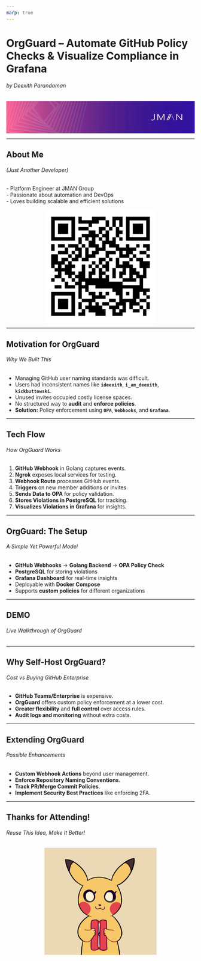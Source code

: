 ```yaml
---
marp: true
---
```

<!-- _class: top -->

# OrgGuard – Automate GitHub Policy Checks & Visualize Compliance in Grafana
###### by Deexith Parandaman
<img src="https://raw.githubusercontent.com/deexithparand/cli-slides/main/jman_group_cover.webp" style="display: block; margin: auto;">

---

## About Me
###### (Just Another Developer)

<div style="display: flex; flex-direction: column; align-items: center; text-align: center; gap: 15px;">
  <div style="text-align: left; width: 100%;">
    - Platform Engineer at JMAN Group  <br>
    - Passionate about automation and DevOps  <br>
    - Loves building scalable and efficient solutions  
  </div>
  <img src="https://raw.githubusercontent.com/deexithparand/cli-slides/main/qr-code.png" style="max-width: 300px; display: block; margin: auto;">
</div>

---

## Motivation for OrgGuard
###### Why We Built This

- Managing GitHub user naming standards was difficult.
- Users had inconsistent names like **`ideexith`**, **`i_am_deexith`**, **`kickbuttowski`**.
- Unused invites occupied costly license spaces.
- No structured way to **audit** and **enforce policies**.
- **Solution:** Policy enforcement using **`OPA`**, **`Webhooks`**, and **`Grafana`**.

---

## Tech Flow
###### How OrgGuard Works

1. **GitHub Webhook** in Golang captures events.
2. **Ngrok** exposes local services for testing.
3. **Webhook Route** processes GitHub events.
4. **Triggers** on new member additions or invites.
5. **Sends Data to OPA** for policy validation.
6. **Stores Violations in PostgreSQL** for tracking.
7. **Visualizes Violations in Grafana** for insights.

---

## OrgGuard: The Setup
###### A Simple Yet Powerful Model

- **GitHub Webhooks** → **Golang Backend** → **OPA Policy Check**  
- **PostgreSQL** for storing violations  
- **Grafana Dashboard** for real-time insights  
- Deployable with **Docker Compose**  
- Supports **custom policies** for different organizations  

---
<!-- _class: title -->

## DEMO
###### Live Walkthrough of OrgGuard

---

## Why Self-Host OrgGuard?
###### Cost vs Buying GitHub Enterprise

- **GitHub Teams/Enterprise** is expensive.  
- **OrgGuard** offers custom policy enforcement at a lower cost.  
- **Greater flexibility** and **full control** over access rules.  
- **Audit logs and monitoring** without extra costs.  

---

## Extending OrgGuard
###### Possible Enhancements

- **Custom Webhook Actions** beyond user management.  
- **Enforce Repository Naming Conventions**.  
- **Track PR/Merge Commit Policies**.  
- **Implement Security Best Practices** like enforcing 2FA.  

---

## Thanks for Attending!
###### Reuse This Idea, Make It Better!

<div style="text-align: center;">
  <img src="https://raw.githubusercontent.com/deexithparand/cli-slides/main/thanks.gif" style="max-width: 300px; display: block; margin: auto;">
</div>
